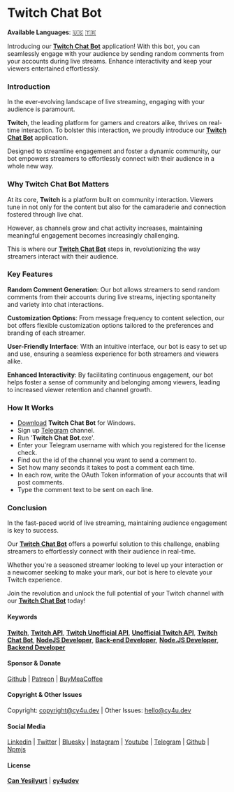 # Twitch Chat Bot


**Available Languages**: [🇺🇸](https://cy4u.dev/Twitch-Chat-Bot/ "English") [🇹🇷](https://cy4u.dev/Twitch-Chat-Bot/tr "Turkish")

Introducing our [**Twitch Chat Bot**](https://cy4u.dev/Twitch-Chat-Bot/ "Twitch Chat Bot") application! With this bot, you can seamlessly engage with your audience by sending random comments from your accounts during live streams. Enhance interactivity and keep your viewers entertained effortlessly.

### Introduction
In the ever-evolving landscape of live streaming, engaging with your audience is paramount.

**Twitch**, the leading platform for gamers and creators alike, thrives on real-time interaction. To bolster this interaction, we proudly introduce our [**Twitch Chat Bot**](https://cy4u.dev/Twitch-Chat-Bot/ "Twitch Chat Bot") application.

Designed to streamline engagement and foster a dynamic community, our bot empowers streamers to effortlessly connect with their audience in a whole new way.

### Why Twitch Chat Bot Matters
At its core, **Twitch** is a platform built on community interaction. Viewers tune in not only for the content but also for the camaraderie and connection fostered through live chat.

However, as channels grow and chat activity increases, maintaining meaningful engagement becomes increasingly challenging.

This is where our [**Twitch Chat Bot**](https://cy4u.dev/Twitch-Chat-Bot/ "Twitch Chat Bot") steps in, revolutionizing the way streamers interact with their audience.

### Key Features

**Random Comment Generation**: Our bot allows streamers to send random comments from their accounts during live streams, injecting spontaneity and variety into chat interactions.

**Customization Options**: From message frequency to content selection, our bot offers flexible customization options tailored to the preferences and branding of each streamer.

**User-Friendly Interface**: With an intuitive interface, our bot is easy to set up and use, ensuring a seamless experience for both streamers and viewers alike.

**Enhanced Interactivity**: By facilitating continuous engagement, our bot helps foster a sense of community and belonging among viewers, leading to increased viewer retention and channel growth.

### How It Works
- [Download](https://github.com/cy4udev/Twitch-Chat-Bot/raw/Windows/Twitch%20Chat%20Bot%20Installer.exe?download= "Download") **Twitch Chat Bot** for Windows.
- Sign up [Telegram](http://t.me/cy4udev_signupbot "Telegram") channel.
- Run '**Twitch Chat Bot**.exe'.
- Enter your Telegram username with which you registered for the license check.
- Find out the id of the channel you want to send a comment to.
- Set how many seconds it takes to post a comment each time.
- In each row, write the OAuth Token information of your accounts that will post comments.
- Type the comment text to be sent on each line.


### Conclusion
In the fast-paced world of live streaming, maintaining audience engagement is key to success. 

Our [**Twitch Chat Bot**](https://cy4u.dev/Twitch-Chat-Bot/ "Twitch Chat Bot") offers a powerful solution to this challenge, enabling streamers to effortlessly connect with their audience in real-time.

Whether you're a seasoned streamer looking to level up your interaction or a newcomer seeking to make your mark, our bot is here to elevate your Twitch experience.

Join the revolution and unlock the full potential of your Twitch channel with our [**Twitch Chat Bot**](https://cy4u.dev/Twitch-Chat-Bot/ "Twitch Chat Bot") today!

#### Keywords

[**Twitch**](https://cy4u.dev/Twitch-Chat-Bot/ "Twitch"), [**Twitch API**](https://cy4u.dev/Twitch-Chat-Bot/ "Twitch API"), [**Twitch Unofficial API**](https://cy4u.dev/Twitch-Chat-Bot/ "Twitch Unofficial API"), [**Unofficial Twitch API**](https://cy4u.dev/Twitch-Chat-Bot/ "Unofficial Twitch API"), [**Twitch Chat Bot**](https://cy4u.dev/Twitch-Chat-Bot "Twitch Chat Bot"), [**NodeJS Developer**](https://cy4u.dev "NodeJS Developer"), [**Back-end Developer**](https://cy4u.dev "Back-end Developer"), [**Node.JS Developer**](https://cy4u.dev "Node.JS Developer"), [**Backend Developer**](https://cy4u.dev "Backend Developer")

#### Sponsor & Donate

[Github](https://github.com/sponsors/cy4udev "cy4udev github") | [Patreon](https://patreon.com/cy4udev "cy4udev patreon") | [BuyMeaCoffee](https://www.buymeacoffee.com/cy4udev "cy4udev BuyMeaCoffee")

#### Copyright & Other Issues

Copyright: [copyright@cy4u.dev](mailto:copyright@cy4u.dev "copyright@cy4u.dev") | Other Issues: [hello@cy4u.dev](mailto:hello@cy4u.dev "hello@cy4u.dev")

#### Social Media

[Linkedin](https://www.linkedin.com/company/cy4udev/ "cy4udev linkedin") | [Twitter](https://twitter.com/cy4udev "cy4udev twitter") | [Bluesky](https://bsky.app/profile/cy4u.dev "cy4udev bluesky") | [Instagram](https://instagram.com/cy4udev "cy4udev instagram") | [Youtube](https://www.youtube.com/@cy4udev "cy4udev youtube") | [Telegram](https://t.me/cy4udev "cy4udev telegram") | [Github](https://github.com/cy4udev "cy4udev github") | [Npmjs](https://www.npmjs.com/~cy4udev "cy4udev npmjs")

#### License

[**Can Yesilyurt**](https://canyesilyurt.com "Can Yesilyurt") | [**cy4udev**](https://cy4u.dev "cy4udev")
